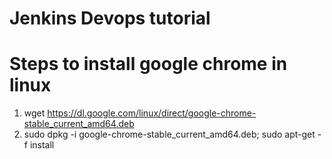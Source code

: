 # Jenkins Devops tutorial

# Steps to install google chrome in linux
1. wget https://dl.google.com/linux/direct/google-chrome-stable_current_amd64.deb
2. sudo dpkg -i google-chrome-stable_current_amd64.deb; sudo apt-get -f install
